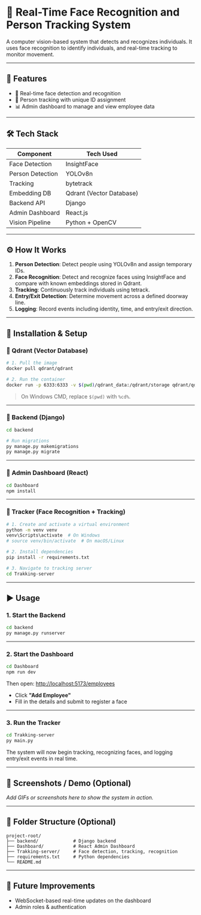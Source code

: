 
# 🎯 Real-Time Face Recognition and Person Tracking System

A computer vision-based system that detects and recognizes individuals. It uses face recognition to identify individuals, and real-time tracking to monitor movement.

---

## 🚀 Features

- 🧠 Real-time face detection and recognition
- 🧍 Person tracking with unique ID assignment
- 📊 Admin dashboard to manage and view employee data

---

## 🛠️ Tech Stack

| Component        | Tech Used                     |
|------------------|-------------------------------|
| Face Detection   | InsightFace                   |
| Person Detection | YOLOv8n                       |
| Tracking         | bytetrack                     |
| Embedding DB     | Qdrant (Vector Database)      |
| Backend API      | Django                        |
| Admin Dashboard  | React.js                      |
| Vision Pipeline  | Python + OpenCV               |

---

## ⚙️ How It Works

1. **Person Detection**: Detect people using YOLOv8n and assign temporary IDs.
2. **Face Recognition**: Detect and recognize faces using InsightFace and compare with known embeddings stored in Qdrant.
3. **Tracking**: Continuously track individuals using tetrack.
4. **Entry/Exit Detection**: Determine movement across a defined doorway line.
5. **Logging**: Record events including identity, time, and entry/exit direction.

---

## 🧪 Installation & Setup

### 🔹 Qdrant (Vector Database)
```bash
# 1. Pull the image
docker pull qdrant/qdrant

# 2. Run the container
docker run -p 6333:6333 -v $(pwd)/qdrant_data:/qdrant/storage qdrant/qdrant
```

> On Windows CMD, replace `$(pwd)` with `%cd%`.

---

### 🔹 Backend (Django)
```bash
cd backend

# Run migrations
py manage.py makemigrations
py manage.py migrate
```

---

### 🔹 Admin Dashboard (React)
```bash
cd Dashboard
npm install
```

---

### 🔹 Tracker (Face Recognition + Tracking)
```bash
# 1. Create and activate a virtual environment
python -m venv venv
venv\Scripts\activate  # On Windows
# source venv/bin/activate  # On macOS/Linux

# 2. Install dependencies
pip install -r requirements.txt

# 3. Navigate to tracking server
cd Trakking-server
```

---

## ▶️ Usage

### 1. **Start the Backend**
```bash
cd backend
py manage.py runserver
```

---

### 2. **Start the Dashboard**
```bash
cd Dashboard
npm run dev
```

Then open: [http://localhost:5173/employees](http://localhost:5173/employees)

- Click **"Add Employee"**
- Fill in the details and submit to register a face

---

### 3. **Run the Tracker**
```bash
cd Trakking-server
py main.py
```

The system will now begin tracking, recognizing faces, and logging entry/exit events in real time.

---

## 📸 Screenshots / Demo (Optional)

*Add GIFs or screenshots here to show the system in action.*

---

## 📂 Folder Structure (Optional)
```
project-root/
├── backend/             # Django backend
├── Dashboard/           # React Admin Dashboard
├── Trakking-server/     # Face detection, tracking, recognition
├── requirements.txt     # Python dependencies
└── README.md
```

---

## 🧠 Future Improvements

- WebSocket-based real-time updates on the dashboard
- Admin roles & authentication
